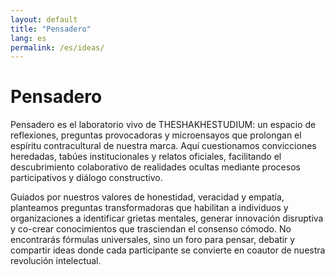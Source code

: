 ```yaml
---
layout: default
title: "Pensadero"
lang: es
permalink: /es/ideas/
---
```


# Pensadero

Pensadero es el laboratorio vivo de THESHAKHESTUDIUM: un espacio de reflexiones, preguntas provocadoras y microensayos que prolongan el espíritu contracultural de nuestra marca. Aquí cuestionamos convicciones heredadas, tabúes institucionales y relatos oficiales, facilitando el descubrimiento colaborativo de realidades ocultas mediante procesos participativos y diálogo constructivo.

Guiados por nuestros valores de honestidad, veracidad y empatía, planteamos preguntas transformadoras que habilitan a individuos y organizaciones a identificar grietas mentales, generar innovación disruptiva y co-crear conocimientos que trasciendan el consenso cómodo. No encontrarás fórmulas universales, sino un foro para pensar, debatir y compartir ideas donde cada participante se convierte en coautor de nuestra revolución intelectual.
